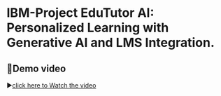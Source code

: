 # IBM-Project EduTutor AI: Personalized Learning with Generative AI and LMS Integration.
## 🎥Demo video
▶[click here to Watch the video](https://drive.google.com/file/d/1ZpYO1zfzhq-APBU31Vu_QZWR9mpBTYE6/view?usp=sharing)
